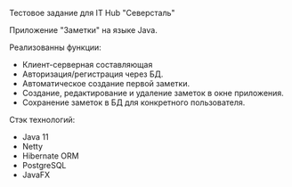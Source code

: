 Тестовое задание для IT Hub "Северсталь"

Приложение "Заметки" на языке Java. 

Реализованны функции:
- Клиент-серверная составляющая
- Авторизация/регистрация через БД.
- Автоматическое создание первой заметки.
- Создание, редактирование и удаление заметок в окне приложения.
- Сохранение заметок в БД для конкретного пользователя.

Стэк технологий:
- Java 11
- Netty
- Hibernate ORM
- PostgreSQL
- JavaFX
